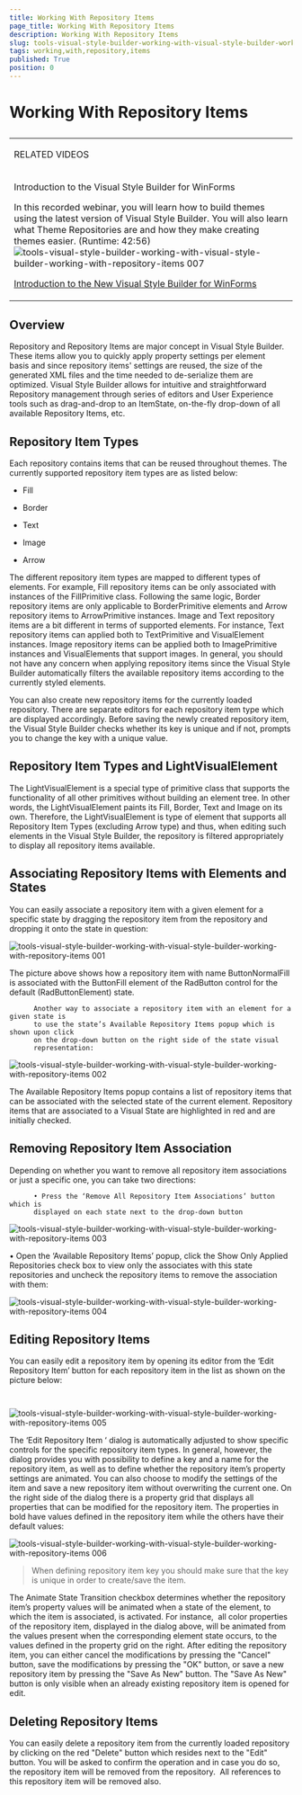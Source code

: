 ```yaml
---
title: Working With Repository Items
page_title: Working With Repository Items
description: Working With Repository Items
slug: tools-visual-style-builder-working-with-visual-style-builder-working-with-repository-items
tags: working,with,repository,items
published: True
position: 0
---
```


# Working With Repository Items



## 
<table><tr><td>

RELATED VIDEOS</td></tr><tr><td>

Introduction to the Visual Style Builder for
                WinForms
              

In this recorded webinar, you will learn how
              to build themes using the latest version of Visual Style
              Builder. You will also learn what Theme Repositories are
              and how they make creating themes easier. (Runtime:
              42:56)![tools-visual-style-builder-working-with-visual-style-builder-working-with-repository-items 007](images/tools-visual-style-builder-working-with-visual-style-builder-working-with-repository-items007.png)

[
                    Introduction to the New Visual Style Builder for WinForms
                  ](http://tv.telerik.com/winforms/visualstylebuilder/introduction-new-visual-style-builder-winforms)</td></tr></table>

## Overview

Repository and Repository Items are major concept in Visual Style Builder.
          These items allow you to quickly apply property settings per element
          basis and since repository items' settings are reused, the
          size of the generated XML files and the time needed to de-serialize them are
          optimized. Visual Style Builder allows for intuitive and straightforward
          Repository management through series of editors and User Experience tools such
          as drag-and-drop to an ItemState, on-the-fly drop-down of all available
          Repository Items, etc.
        

## Repository Item Types

Each repository contains items that can be reused throughout themes. The
          currently supported repository item types are as listed below:
        

* Fill

* Border

* Text

* Image

* Arrow

The different repository item types are mapped to different types of
          elements. For example, Fill repository items can be only associated with
          instances of the FillPrimitive class. Following the same logic, Border
          repository items are only applicable to BorderPrimitive elements and Arrow
          repository items to ArrowPrimitive instances. Image and Text repository items
          are a bit different in terms of supported elements. For instance, Text
          repository items can applied both to TextPrimitive and VisualElement instances.
          Image repository items can be applied both to ImagePrimitive instances and
          VisualElements that support images. In general, you should not have any concern
          when applying repository items since the Visual Style Builder automatically
          filters the available repository items according to the currently styled
          elements.
        

You can also create new repository items for the currently loaded
          repository. There are separate editors for each repository item type which are
          displayed accordingly. Before saving the newly created repository item, the
          Visual Style Builder checks whether its key is unique and if not, prompts you
          to change the key with a unique value.
        

## Repository Item Types and LightVisualElement

The LightVisualElement is a special type of primitive class that supports
          the functionality of all other primitives without building an element tree. In
          other words, the LightVisualElement paints its Fill, Border, Text and Image on
          its own. Therefore, the LightVisualElement is type of element that supports all
          Repository Item Types (excluding Arrow type) and thus, when editing such
          elements in the Visual Style Builder, the repository is filtered appropriately
          to display all repository items available.
        

## Associating Repository Items with Elements and States

You can easily associate a repository item with a given element for a
          specific state by dragging the repository item from the repository and dropping
          it onto the state in question:
        

![tools-visual-style-builder-working-with-visual-style-builder-working-with-repository-items 001](images/tools-visual-style-builder-working-with-visual-style-builder-working-with-repository-items001.png)

The picture above shows how a repository item with name ButtonNormalFill is
          associated with the ButtonFill element of the RadButton control for the default
          (RadButtonElement) state.

          Another way to associate a repository item with an element for a given state is
          to use the state’s Available Repository Items popup which is shown upon click
          on the drop-down button on the right side of the state visual
          representation:
        

![tools-visual-style-builder-working-with-visual-style-builder-working-with-repository-items 002](images/tools-visual-style-builder-working-with-visual-style-builder-working-with-repository-items002.png)



The Available Repository Items popup contains a list of repository items
          that can be associated with the selected state of the current element.
          Repository items that are associated to a Visual State are highlighted in red
          and are initially checked.
        



## Removing Repository Item Association

Depending on whether you want to remove all repository item associations or
          just a specific one, you can take two directions:

          • Press the ‘Remove All Repository Item Associations’ button which is
          displayed on each state next to the drop-down button
        

![tools-visual-style-builder-working-with-visual-style-builder-working-with-repository-items 003](images/tools-visual-style-builder-working-with-visual-style-builder-working-with-repository-items003.png)

• Open the ‘Available Repository Items’ popup, click the Show Only Applied Repositories check box to view
          only the associates with this state repositories and uncheck the repository items to remove the association with them:
        

![tools-visual-style-builder-working-with-visual-style-builder-working-with-repository-items 004](images/tools-visual-style-builder-working-with-visual-style-builder-working-with-repository-items004.png)



## Editing Repository Items



You can easily edit a repository item by opening its editor from the ‘Edit
          Repository Item’ button for each repository item in the list as shown on the
          picture below:

           
        

![tools-visual-style-builder-working-with-visual-style-builder-working-with-repository-items 005](images/tools-visual-style-builder-working-with-visual-style-builder-working-with-repository-items005.png)



The ‘Edit Repository Item ‘ dialog is automatically adjusted to show
          specific controls for the specific repository item types. In general, however,
          the dialog provides you with possibility to define a key and a name for the
          repository item, as well as to define whether the repository item’s property
          settings are animated. You can also choose to modify the settings of the item
          and save a new repository item without overwriting the current one. On the
          right side of the dialog there is a property grid that displays all properties
          that can be modified for the repository item. The properties in bold have
          values defined in the repository item while the others have their default
          values:
        

![tools-visual-style-builder-working-with-visual-style-builder-working-with-repository-items 006](images/tools-visual-style-builder-working-with-visual-style-builder-working-with-repository-items006.png)



>When defining
            repository item key you should make sure that the key is unique in order to
            create/save the item.
          

The Animate State Transition checkbox determines whether the repository
          item’s property values will be animated when a state of the element, to which
          the item is associated, is activated. For instance,  all color properties
          of the repository item, displayed in the dialog above, will be animated from
          the values present when the corresponding element state occurs, to the values
          defined in the property grid on the right. After editing the repository item,
          you can either cancel the modifications by pressing the "Cancel" button, save
          the modifications by pressing the "OK" button, or save a new repository item by
          pressing the "Save As New" button. The "Save As New" button is only visible
          when an already existing repository item is opened for edit.
        



## Deleting Repository Items



You can easily delete a repository item from the currently loaded repository
          by clicking on the red "Delete" button which resides next to the "Edit" button.
          You will be asked to confirm the operation and in case you do so, the
          repository item will be removed from the repository.  All references to
          this repository item will be removed also.
        


